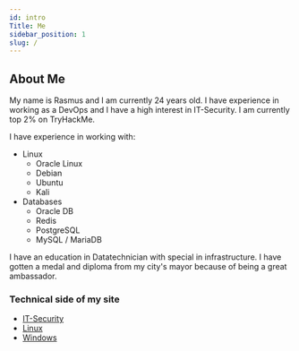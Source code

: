 ```yaml
---
id: intro
Title: Me
sidebar_position: 1
slug: /
---
```


## About Me

My name is Rasmus and I am currently 24 years old. I have experience in working as a DevOps and I have a high interest in IT-Security. I am currently top 2% on TryHackMe.

I have experience in working with:
- Linux
  - Oracle Linux
  - Debian
  - Ubuntu
  - Kali
- Databases
  - Oracle DB
  - Redis
  - PostgreSQL
  - MySQL / MariaDB

I have an education in Datatechnician with special in infrastructure. I have gotten a medal and diploma from my city's mayor because of being a great ambassador.

### Technical side of my site

- [IT-Security](https://rasmusj.dk/docs/IT-Security/IT-Security-FAQ)
- [Linux](https://rasmusj.dk/docs/Linux/Linux-FAQ)
- [Windows](https://rasmusj.dk/docs/Windows/Windows-FAQ)
